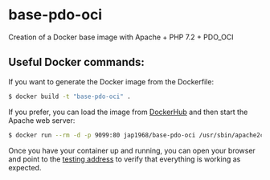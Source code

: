 # base-pdo-oci

Creation of a Docker base image with Apache + PHP 7.2 + PDO_OCI



## Useful Docker commands:
If you want to generate the Docker image from the Dockerfile:

```sh
$ docker build -t "base-pdo-oci" .
```

If you prefer, you can load the image from [DockerHub](https://hub.docker.com/r/jap1968/base-pdo-oci) and then start the Apache web server:

```sh
$ docker run --rm -d -p 9099:80 jap1968/base-pdo-oci /usr/sbin/apache2ctl -D FOREGROUND
```

Once you have your container up and running, you can open your browser and point to the [testing address](http://localhost:9099/info.php) to verify that everything is working as expected.
